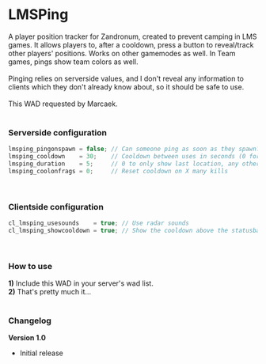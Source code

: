 # LMSPing
A player position tracker for Zandronum, created to prevent camping in LMS games. It allows players to, after a cooldown, press a button to reveal/track other players' positions. Works on other gamemodes as well. In Team games, pings show team colors as well.<br/><br/>
Pinging relies on serverside values, and I don't reveal any information to clients which they don't already know about, so it should be safe to use.<br/><br/>
This WAD requested by Marcaek.
<br/><br/>
### Serverside configuration
```c
lmsping_pingonspawn = false; // Can someone ping as soon as they spawn?
lmsping_cooldown    = 30;    // Cooldown between uses in seconds (0 for not using time based cooldown)
lmsping_duration    = 5;     // 0 to only show last location, any other value to hold it for those many seconds
lmsping_coolonfrags = 0;     // Reset cooldown on X many kills
```
<br/>

### Clientside configuration
```c
cl_lmsping_usesounds    = true; // Use radar sounds
cl_lmsping_showcooldown = true; // Show the cooldown above the statusbar
```
<br/>

### How to use
  **1)** Include this WAD in your server's wad list.<br/>
  **2)** That's pretty much it...
<br/><br/>
### Changelog
**Version 1.0**
* Initial release
